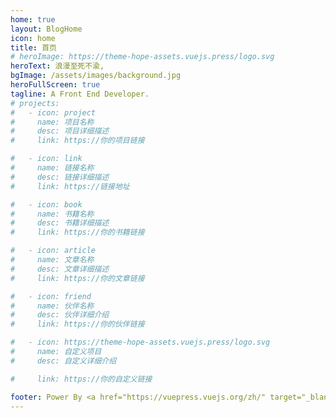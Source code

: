 ```yaml
---
home: true
layout: BlogHome
icon: home
title: 首页
# heroImage: https://theme-hope-assets.vuejs.press/logo.svg
heroText: 浪漫至死不渝,
bgImage: /assets/images/background.jpg
heroFullScreen: true
tagline: A Front End Developer.
# projects:
#   - icon: project
#     name: 项目名称
#     desc: 项目详细描述
#     link: https://你的项目链接

#   - icon: link
#     name: 链接名称
#     desc: 链接详细描述
#     link: https://链接地址

#   - icon: book
#     name: 书籍名称
#     desc: 书籍详细描述
#     link: https://你的书籍链接

#   - icon: article
#     name: 文章名称
#     desc: 文章详细描述
#     link: https://你的文章链接

#   - icon: friend
#     name: 伙伴名称
#     desc: 伙伴详细介绍
#     link: https://你的伙伴链接

#   - icon: https://theme-hope-assets.vuejs.press/logo.svg
#     name: 自定义项目
#     desc: 自定义详细介绍

#     link: https://你的自定义链接

footer: Power By <a href="https://vuepress.vuejs.org/zh/" target="_blank">Vuepress</a> ❤ <a href="https://theme-hope.vuejs.press/zh/" target="_blank">VuePress Theme Hope</a> ❤ Zy
---
```

<!-- 
这是一个博客主页的案例。

要使用此布局，你应该在页面前端设置 `layout: BlogHome` 和 `home: true`。

相关配置文档请见 [博客主页](https://theme-hope.vuejs.press/zh/guide/blog/home.html)。 -->
